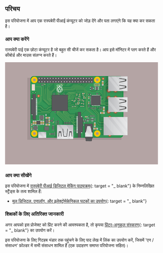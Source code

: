 ## परिचय

इस परियोजना में आप एक रास्पबेरी पीआई कंप्यूटर को जोड़ देंगे और पता लगाएंगे कि यह क्या कर सकता है।

### आप क्या करेंगे

रास्पबेरी पाई एक छोटा कंप्यूटर है जो बहुत सी चीजें कर सकता है। आप इसे मॉनिटर में प्लग करते हैं और कीबोर्ड और माउस संलग्न करते हैं।

![स्क्रीनशॉट](images/pi-plug-in.gif)

### आप क्या सीखेंगे

इस परियोजना में [रास्पबेरी पीआई डिजिटल मेकिंग पाठ्यक्रम](http://rpf.io/curriculum){: target = "_ blank"} के निम्नलिखित स्ट्रैंड्स के तत्व शामिल हैं:

+ [मूल डिजिटल, एनालॉग, और इलेक्ट्रोमेकेनिकल घटकों का उपयोग](https://curriculum.raspberrypi.org/physical-computing/creator/){: target = "_ blank"}

### शिक्षकों के लिए अतिरिक्त जानकारी

अगर आपको इस प्रोजेक्ट को प्रिंट करने की आवश्यकता है, तो कृपया [प्रिंटर-अनुकूल संस्करण](https://projects.raspberrypi.org/en/projects/raspberry-pi-getting-started/print){: target = "_ blank"} का उपयोग करें।

इस परियोजना के लिए गिटहब भंडार तक पहुंचने के लिए पाद लेख में लिंक का उपयोग करें, जिसमें 'एन / संसाधन' फ़ोल्डर में सभी संसाधन शामिल हैं (एक उदाहरण समाप्त परियोजना सहित)।